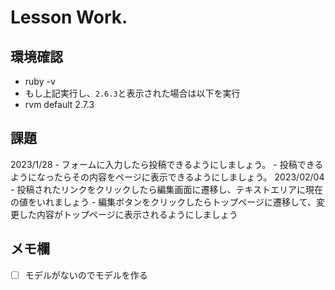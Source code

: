 # Lesson Work.

## 環境確認
- ruby -v
- もし上記実行し、`2.6.3`と表示された場合は以下を実行
- rvm default 2.7.3

## 課題
2023/1/28
    - フォームに入力したら投稿できるようにしましょう。
    - 投稿できるようになったらその内容をページに表示できるようにしましょう。
2023/02/04
    - 投稿されたリンクをクリックしたら編集画面に遷移し、テキストエリアに現在の値をいれましょう
    - 編集ボタンをクリックしたらトップページに遷移して、変更した内容がトップページに表示されるようにしましょう

## メモ欄

- [ ] モデルがないのでモデルを作る
